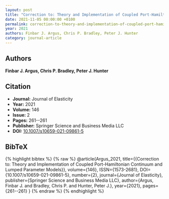 ```yaml
---
layout: post
title: "Correction to: Theory and Implementation of Coupled Port-Hamiltonian Continuum and Lumped Parameter Models"
date: 2021-11-05 00:00:00 +0100
permalink: correction-to-theory-and-implementation-of-coupled-port-hamiltonian-continuum-and-lumped-parameter-models
year: 2021
authors: Finbar J. Argus, Chris P. Bradley, Peter J. Hunter
category: journal-article
---
```

 
## Authors
**Finbar J. Argus, Chris P. Bradley, Peter J. Hunter**
 
## Citation
- **Journal:** Journal of Elasticity
- **Year:** 2021
- **Volume:** 146
- **Issue:** 2
- **Pages:** 261--261
- **Publisher:** Springer Science and Business Media LLC
- **DOI:** [10.1007/s10659-021-09861-5](https://doi.org/10.1007/s10659-021-09861-5)
 
## BibTeX
{% highlight bibtex %}
{% raw %}
@article{Argus_2021,
  title={{Correction to: Theory and Implementation of Coupled Port-Hamiltonian Continuum and Lumped Parameter Models}},
  volume={146},
  ISSN={1573-2681},
  DOI={10.1007/s10659-021-09861-5},
  number={2},
  journal={Journal of Elasticity},
  publisher={Springer Science and Business Media LLC},
  author={Argus, Finbar J. and Bradley, Chris P. and Hunter, Peter J.},
  year={2021},
  pages={261--261}
}
{% endraw %}
{% endhighlight %}
 
